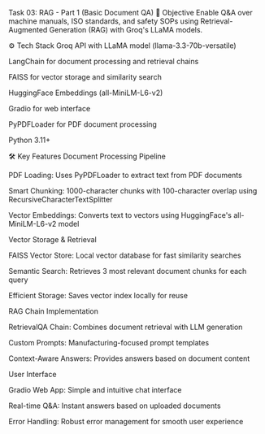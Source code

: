 Task 03: RAG - Part 1 (Basic Document QA)
📌 Objective
Enable Q&A over machine manuals, ISO standards, and safety SOPs using Retrieval-Augmented Generation (RAG) with Groq's LLaMA models.

⚙️ Tech Stack
Groq API with LLaMA model (llama-3.3-70b-versatile)

LangChain for document processing and retrieval chains

FAISS for vector storage and similarity search

HuggingFace Embeddings (all-MiniLM-L6-v2)

Gradio for web interface

PyPDFLoader for PDF document processing

Python 3.11+

🛠 Key Features
Document Processing Pipeline

PDF Loading: Uses PyPDFLoader to extract text from PDF documents

Smart Chunking: 1000-character chunks with 100-character overlap using RecursiveCharacterTextSplitter

Vector Embeddings: Converts text to vectors using HuggingFace's all-MiniLM-L6-v2 model

Vector Storage & Retrieval

FAISS Vector Store: Local vector database for fast similarity searches

Semantic Search: Retrieves 3 most relevant document chunks for each query

Efficient Storage: Saves vector index locally for reuse

RAG Chain Implementation

RetrievalQA Chain: Combines document retrieval with LLM generation

Custom Prompts: Manufacturing-focused prompt templates

Context-Aware Answers: Provides answers based on document content

User Interface

Gradio Web App: Simple and intuitive chat interface

Real-time Q&A: Instant answers based on uploaded documents

Error Handling: Robust error management for smooth user experience